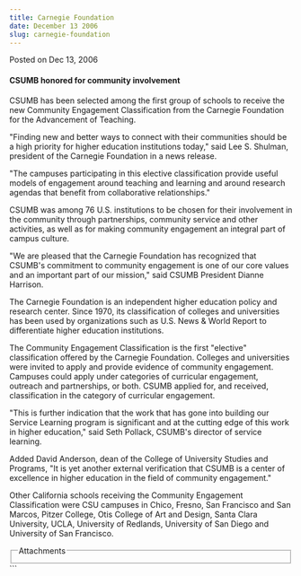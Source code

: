 ```yaml
---
title: Carnegie Foundation
date: December 13 2006
slug: carnegie-foundation
---
```


  
<span class="date">Posted on Dec 13, 2006 </span>
<h4>CSUMB honored for community involvement</h4>
<p>
  CSUMB has been selected among the first group of schools to receive the new
  Community Engagement Classification from the Carnegie Foundation for the
  Advancement of Teaching.
</p>
<p>
  &quot;Finding new and better ways to connect with their communities should be
  a high priority for higher education institutions today,&quot; said Lee S.
  Shulman, president of the Carnegie Foundation in a news release.
</p>
<p>
  &quot;The campuses participating in this elective classification provide
  useful models of engagement around teaching and learning and around research
  agendas that benefit from collaborative relationships.&quot;
</p>
<p>
  CSUMB was among 76 U.S. institutions to be chosen for their involvement in the
  community through partnerships, community service and other activities, as
  well as for making community engagement an integral part of campus culture.
</p>
<p>
  &quot;We are pleased that the Carnegie Foundation has recognized that
  CSUMB&apos;s commitment to community engagement is one of our core values and
  an important part of our mission,&quot; said CSUMB President Dianne Harrison.
</p>
<p>
  The Carnegie Foundation is an independent higher education policy and research
  center. Since 1970, its classification of colleges and universities has been
  used by organizations such as U.S. News &amp; World Report to differentiate
  higher education institutions.
</p>
<p>
  The Community Engagement Classification is the first &quot;elective&quot;
  classification offered by the Carnegie Foundation. Colleges and universities
  were invited to apply and provide evidence of community engagement. Campuses
  could apply under categories of curricular engagement, outreach and
  partnerships, or both. CSUMB applied for, and received, classification in the
  category of curricular engagement.
</p>
<p>
  &quot;This is further indication that the work that has gone into building our
  Service Learning program is significant and at the cutting edge of this work
  in higher education,&quot; said Seth Pollack, CSUMB&apos;s director of service
  learning.
</p>
<p>
  Added David Anderson, dean of the College of University Studies and Programs,
  &quot;It is yet another external verification that CSUMB is a center of
  excellence in higher education in the field of community engagement.&quot;
</p>
<p>
  Other California schools receiving the Community Engagement Classification
  were CSU campuses in Chico, Fresno, San Francisco and San Marcos, Pitzer
  College, Otis College of Art and Design, Santa Clara University, UCLA,
  University of Redlands, University of San Diego and University of San
  Francisco.
</p>
<fieldset class="fieldgroup group-attachments">
  <legend>Attachments</legend>
  <div class="field field-type-emvideo field-field-attach-video">
    <div class="field-items">
      <div class="field-item odd">
        <div class="emvideo emvideo-video emvideo-" />
      </div>
    </div>
  </div>
</fieldset>
```
